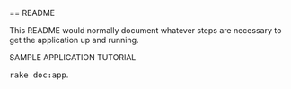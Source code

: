 == README

This README would normally document whatever steps are necessary to get the
application up and running.

SAMPLE APPLICATION TUTORIAL





















<tt>rake doc:app</tt>.
